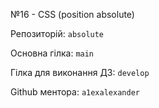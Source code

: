 №16 - CSS (position absolute)

Репозиторій:  `absolute` 

Основна гілка: `main`

Гілка для виконання ДЗ: `develop`

Github ментора: `a1exalexander`